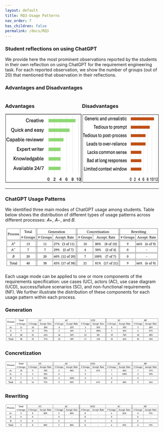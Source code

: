 ```yaml
---
layout: default
title: RQ3-Usage Patterns
nav_order: 7
has_children: false
permalink: /docs/RQ3
---
```


### Student reflections on using ChatGPT
We provide here the most prominent observations reported by the students in their own reflection on using ChatGPT for the requirement engineering task.
For each reported observation, we show the number of groups (out of 20) that mentioned that observation in their reflections.

### Advantages and Disadvantages
<div style="display: flex; justify-content: space-between;">
    <div>
        <h3>Advantages</h3>
        <img src="../img/reflection-adv.jpg" alt="Advantages" width="325" height="226">
    </div>
    <div>
        <h3>Disadvantages</h3>
        <img src="../img/reflection-dis.jpg" alt="Disadvantages" width="325" height="226">
    </div>
</div>

---

### ChatGPT Usage Patterns

We identified three main modes of ChatGPT usage among students. Table below shows the distribution of different types of usage patterns across different processes: 𝐴+, 𝐴−, and 𝐵.

![image](../img/usagePatterns.png)

Each usage mode can be applied to one or more components of the requirements specification: use cases (UC), actors (AC), use case diagram (UCD), success/failure scenarios (SC), and non-functional requirements (NF). We further illustrate the distribution of these components for each usage pattern within each process. 

### Generation
![image](../img/Generation.png)

### Concretization
![image](../img/Concretization.png)

### Rewriting
![image](../img/Rewriting.png)
